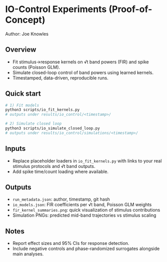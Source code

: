 # IO-Control Experiments (Proof-of-Concept)

Author: Joe Knowles

## Overview
- Fit stimulus→response kernels on √t band powers (FIR) and spike counts (Poisson GLM).
- Simulate closed-loop control of band powers using learned kernels.
- Timestamped, data-driven, reproducible runs.

## Quick start
```bash
# 1) Fit models
python3 scripts/io_fit_kernels.py
# outputs under results/io_control/<timestamp>/

# 2) Simulate closed loop
python3 scripts/io_simulate_closed_loop.py
# outputs under results/io_control/simulations/<timestamp>/
```

## Inputs
- Replace placeholder loaders in `io_fit_kernels.py` with links to your real stimulus protocols and √t band outputs.
- Add spike time/count loading where available.

## Outputs
- `run_metadata.json`: author, timestamp, git hash
- `io_models.json`: FIR coefficients per √t band, Poisson GLM weights
- `fir_kernel_summaries.png`: quick visualization of stimulus contributions
- Simulation PNGs: predicted mid-band trajectories vs stimulus scaling

## Notes
- Report effect sizes and 95% CIs for response detection.
- Include negative controls and phase-randomized surrogates alongside main analyses.



